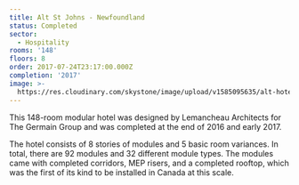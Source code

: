 ```yaml
---
title: Alt St Johns - Newfoundland
status: Completed
sector:
  - Hospitality
rooms: '148'
floors: 8
order: 2017-07-24T23:17:00.000Z
completion: '2017'
image: >-
  https://res.cloudinary.com/skystone/image/upload/v1585095635/alt-hotel-newfoundland.jpg
---
```

This 148-room modular hotel was designed by Lemancheau Architects for The Germain Group and
was completed at the end of 2016 and early 2017.

The hotel consists of 8 stories of modules and 5 basic room variances. In total, there are 92 modules and 32 different module types. The modules came with completed corridors, MEP risers, and a completed rooftop, which was the first of its kind to be installed in Canada at this scale.
